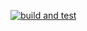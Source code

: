 [![build and test](https://github.com/stanischizh26/BD_5_Lab/actions/workflows/dotnet-desktop.yml/badge.svg)](https://github.com/stanischizh26/BD_5_Lab//actions/workflows/dotnet-desktop.yml)


